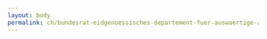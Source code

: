 ```yaml
---
layout: body
permalink: ch/bundesrat-eidgenoessisches-departement-fuer-auswaertige-angelegenheiten-direktion-fuer-ressourcen-informatik-eda/
---
```


